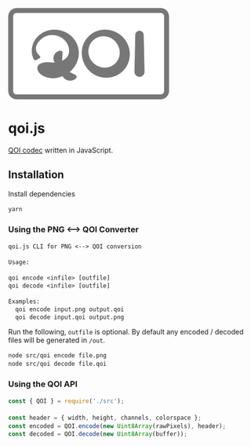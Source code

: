 <img src="./assets/qoi-logo-gray-framed.svg" />

# qoi.js
[QOI codec](https://github.com/phoboslab/qoi) written in JavaScript.

## Installation

Install dependencies
```sh
yarn
```

### Using the PNG <--> QOI Converter

```
qoi.js CLI for PNG <--> QOI conversion

Usage:

qoi encode <infile> [outfile]
qoi decode <infile> [outfile]

Examples:
  qoi encode input.png output.qoi
  qoi decode input.qoi output.png
```

Run the following, `outfile` is optional. By default any encoded / decoded files will be generated in `/out`.
```sh
node src/qoi encode file.png
node src/qoi decode file.qoi
```

### Using the QOI API

```js
const { QOI } = require('./src');

const header = { width, height, channels, colorspace };
const encoded = QOI.encode(new Uint8Array(rawPixels), header);
const decoded = QOI.decode(new Uint8Array(buffer));
```